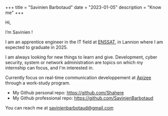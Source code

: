 +++
title = "Savinien Barbotaud"
date = "2023-01-05"
description = "Know me"
+++

Hi,

I’m Savinien !

I am an apprentice engineer in the IT field at [ENSSAT](https://www.enssat.fr), in Lannion where I am expected to graduate in 2025.

I am always looking for new things to learn and give. Development, cyber security, system or network administration are topics on which my internship can focus, and I'm interested in.

Currently focus on real-time communication developpement at [Apizee](https://www.apizee.com) through a work-study program.


- My Github personal repo: https://github.com/Shahere
- My Github professional repo: https://github.com/SavinienBarbotaud

You can reach me at savinienbarbotaud@gmail.com